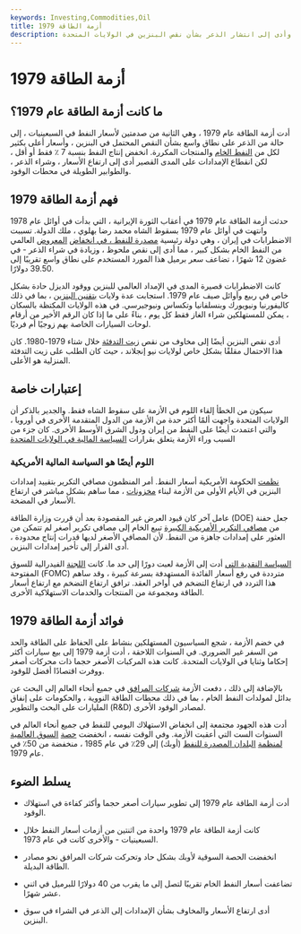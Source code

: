 ```yaml
---
keywords: Investing,Commodities,Oil
title: 1979 أزمة الطاقة
description: كانت أزمة الطاقة عام 1979 حدثًا فجرته الثورة الإيرانية وأدى إلى انتشار الذعر بشأن نقص البنزين في الولايات المتحدة
---
```


# 1979 أزمة الطاقة
## ما كانت أزمة الطاقة عام 1979؟

أدت أزمة الطاقة عام 1979 ، وهي الثانية من صدمتين لأسعار النفط في السبعينيات ، إلى حالة من الذعر على نطاق واسع بشأن النقص المحتمل في البنزين ، وأسعار أعلى بكثير لكل من [النفط الخام](/crude-oil) والمنتجات المكررة. انخفض إنتاج النفط بنسبة 7 ٪ فقط أو أقل ، لكن انقطاع الإمدادات على المدى القصير أدى إلى ارتفاع الأسعار ، وشراء الذعر ، والطوابير الطويلة في محطات الوقود.

## فهم أزمة الطاقة 1979

حدثت أزمة الطاقة عام 1979 في أعقاب الثورة الإيرانية ، التي بدأت في أوائل عام 1978 وانتهت في أوائل عام 1979 بسقوط الشاه محمد رضا بهلوي ، ملك الدولة. تسببت الاضطرابات في إيران ، وهي دولة رئيسية [مصدرة للنفط ، في انخفاض](/export) [المعروض](/supply) العالمي من النفط الخام بشكل كبير ، مما أدى إلى نقص ملحوظ ، وزيادة في شراء الذعر - في غضون 12 شهرًا ، تضاعف سعر برميل هذا المورد المستخدم على نطاق واسع تقريبًا إلى 39.50 دولارًا.

كانت الاضطرابات قصيرة المدى في الإمداد العالمي للبنزين ووقود الديزل حادة بشكل خاص في ربيع وأوائل صيف عام 1979. استجابت عدة ولايات [بتقنين البنزين](/rationing) ، بما في ذلك كاليفورنيا ونيويورك وبنسلفانيا وتكساس ونيوجيرسي. في هذه الولايات المكتظة بالسكان ، يمكن للمستهلكين شراء الغاز فقط كل يوم ، بناءً على ما إذا كان الرقم الأخير من أرقام لوحات السيارات الخاصة بهم زوجيًا أم فرديًا.

أدى نقص البنزين أيضًا إلى مخاوف من نقص [زيت التدفئة](/commoditiesexchange) خلال شتاء 1979-1980. كان هذا الاحتمال مقلقًا بشكل خاص لولايات نيو إنجلاند ، حيث كان الطلب على زيت التدفئة المنزلية هو الأعلى.

## إعتبارات خاصة

سيكون من الخطأ إلقاء اللوم في الأزمة على سقوط الشاه فقط. والجدير بالذكر أن الولايات المتحدة واجهت ألمًا أكثر حدة من الأزمة من الدول المتقدمة الأخرى في أوروبا ، والتي اعتمدت أيضًا على النفط من إيران ودول الشرق الأوسط الأخرى. كان جزء من السبب وراء الأزمة يتعلق بقرارات [السياسة المالية في الولايات المتحدة](/fiscalpolicy)

### اللوم أيضًا هو السياسة المالية الأمريكية

[نظمت](/regulated-market) الحكومة الأمريكية أسعار النفط. أمر المنظمون مصافي التكرير بتقييد إمدادات البنزين في الأيام الأولى من الأزمة لبناء [مخزونات](/inventory) ، مما ساهم بشكل مباشر في ارتفاع الأسعار في المضخة.

عامل آخر كان قيود العرض غير المقصودة بعد أن قررت وزارة الطاقة (DOE) جعل حفنة من [مصافي التكرير الأمريكية الكبيرة](/oil-refinery) تبيع الخام إلى مصافي تكرير أصغر لم تتمكن من العثور على إمدادات جاهزة من النفط. لأن المصافي الأصغر لديها قدرات إنتاج محدودة ، أدى القرار إلى تأخير إمدادات البنزين.

[السياسة النقدية التي](/monetarypolicy) أدت إلى الأزمة لعبت دورًا إلى حد ما. كانت [اللجنة](/fomc) الفيدرالية للسوق المفتوحة (FOMC) مترددة في رفع أسعار الفائدة المستهدفة بسرعة كبيرة ، وقد ساهم هذا التردد في ارتفاع التضخم في أواخر العقد. ترافق ارتفاع التضخم مع ارتفاع أسعار الطاقة ومجموعة من المنتجات والخدمات الاستهلاكية الأخرى.

## فوائد أزمة الطاقة 1979

في خضم الأزمة ، شجع السياسيون المستهلكين بنشاط على الحفاظ على الطاقة والحد من السفر غير الضروري. في السنوات اللاحقة ، أدت أزمة 1979 إلى بيع سيارات أكثر إحكاما وثنايا في الولايات المتحدة. كانت هذه المركبات الأصغر حجما ذات محركات أصغر ووفرت اقتصادًا أفضل للوقود.

بالإضافة إلى ذلك ، دفعت الأزمة [شركات المرافق](/utilities_sector) في جميع أنحاء العالم إلى البحث عن بدائل لمولدات النفط الخام ، بما في ذلك محطات الطاقة النووية ، والحكومات على إنفاق المليارات على البحث والتطوير (R&D) لمصادر الوقود الأخرى.

أدت هذه الجهود مجتمعة إلى انخفاض الاستهلاك اليومي للنفط في جميع أنحاء العالم في السنوات الست التي أعقبت الأزمة. وفي الوقت نفسه ، انخفضت [حصة](/marketshare) [السوق العالمية لمنظمة](/marketshare) [البلدان المصدرة للنفط](/opec) (أوبك) إلى 29٪ في عام 1985 ، منخفضة من 50٪ في عام 1979.

## يسلط الضوء

- أدت أزمة الطاقة عام 1979 إلى تطوير سيارات أصغر حجما وأكثر كفاءة في استهلاك الوقود.

- كانت أزمة الطاقة عام 1979 واحدة من اثنتين من أزمات أسعار النفط خلال السبعينيات - والأخرى كانت في عام 1973.

- انخفضت الحصة السوقية لأوبك بشكل حاد وتحركت شركات المرافق نحو مصادر الطاقة البديلة.

- تضاعفت أسعار النفط الخام تقريبًا لتصل إلى ما يقرب من 40 دولارًا للبرميل في اثني عشر شهرًا.

- أدى ارتفاع الأسعار والمخاوف بشأن الإمدادات إلى الذعر في الشراء في سوق البنزين.


